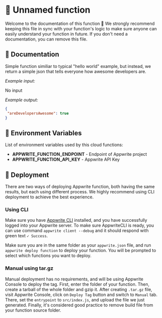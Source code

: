 # 📧 Unnamed function

<!-- Give your function a name -->

Welcome to the documentation of this function 👋 We strongly recommend keeping this file in sync with your function's logic to make sure anyone can easily understand your function in future. If you don't need a documentation, you can remove this file.

## 🤖 Documentation

Simple function similiar to typical "hello world" example, but instead, we return a simple json that tells everyone how awesome developers are.

<!-- Update with your description, for example 'Create Stripe payment and return payment URL' -->

_Example input:_

No input

<!-- If input is expected, add example -->

_Example output:_

<!-- Update with your expected output -->

```json
{
 "areDevelopersAwesome": true
}
```

## 📝 Environment Variables

List of environment variables used by this cloud functions:

- **APPWRITE_FUNCTION_ENDPOINT** - Endpoint of Appwrite project
- **APPWRITE_FUNCTION_API_KEY** - Appwrite API Key
<!-- Add your custom environments variables -->

## 🚀 Deployment

There are two ways of deploying Appwrite function, both having the same results, but each using different process. We highly recommend using CLI deployment to achieve the best experience.

### Using CLI

Make sure you have [Appwrite CLI](https://appwrite.io/docs/command-line#installation) installed, and you have successfully logged into your Appwrite server. To make sure AppwriteCLI is ready, you can use command `appwrite client --debug` and it should respond with green text `✓ Success`.

Make sure you are in the same folder as your `appwrite.json` file, and run `appwrite deploy function` to deploy your function. You will be prompted to select which functions you want to deploy.

### Manual using tar.gz

Manual deployment has no requirements, and will be using Appwrite Console to deploy the tag. First, enter the folder of your function. Then, create a tarball of the whole folder and gzip it. After creating `.tar.gz` file, visit Appwrite Console, click on `Deploy Tag` button and switch to `Manual` tab. There, set the `entrypoint` to `src/index.js`, and upload the file we just generated. Finally, it's considered good practice to remove build file from your function source folder.
